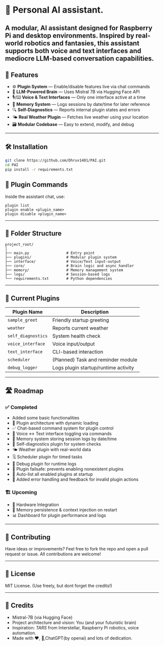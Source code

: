 # 🧠 Personal AI assistant.

 A modular, AI assistant designed for Raspberry Pi and desktop environments. Inspired by real-world robotics and fantasies, this assistant supports both voice and text interfaces and mediocre LLM-based conversation capabilities.
---

## 🚀 Features

- ⚙️ **Plugin System** — Enable/disable features live via chat commands
- 🧠 **LLM-Powered Brain** — Uses Mistral 7B via Hugging Face API
- 🎙️/⌨️ **Voice & Text Interfaces** — Only one interface active at a time
- 📝 **Memory System** — Logs sessions by date/time for later reference
- 🔍 **Self-Diagnostics** — Reports internal plugin states and errors
- 🌤️ **Real Weather Plugin** — Fetches live weather using your location
- 🗃️ **Modular Codebase** — Easy to extend, modify, and debug

---

## 🛠️ Installation

```bash
git clone https://github.com/Dhruv1401/PAI.git
cd PAI
pip install -r requirements.txt
```

## 🧩 Plugin Commands

Inside the assistant chat, use:

```
plugin list
plugin enable <plugin_name>
plugin disable <plugin_name>
```

---

## 📁 Folder Structure

```
project_root/
│
├── main.py                 # Entry point
├── plugins/                # Modular plugin system
├── interface/              # Voice/Text input-output
├── core/                   # Brain logic and async handler
├── memory/                 # Memory management system
├── logs/                   # Session-based logs
└── requirements.txt        # Python dependencies
```

---

## 🧠 Current Plugins

| Plugin Name       | Description                            |
|-------------------|----------------------------------------|
| `sample_greet`    | Friendly startup greeting              |
| `weather`         | Reports current weather                |
| `self_diagnostics`| System health check                    |
| `voice_interface` | Voice input/output                     |
| `text_interface`  | CLI-based interaction                  |
| `scheduler`       | (Planned) Task and reminder module     |
| `debug_logger`    | Logs plugin startup/runtime activity   |

---

## 🛣️ Roadmap

### ✅ **Completed**
- Added some basic functionalities
- 🔧 Plugin architecture with dynamic loading
- ✅ Chat-based command system for plugin control
- 🔀 Voice ↔ Text interface toggling via commands
- 🧠 Memory system storing session logs by date/time
- 🧪 Self-diagnostics plugin for system checks
- 🌤️ Weather plugin with real-world data
- 🗓️ Scheduler plugin for timed tasks
- 🐞 Debug plugin for runtime logs
- 📃 Plugin failsafe: prevents enabling nonexistent plugins
- 📝 Auto-list all enabled plugins at startup
- 💬 Added error handling and feedback for invalid plugin actions

### 🏗️ **Upcoming**
- 🛞 Hardware Integration
- 💾 Memory persistence & context injection on restart
- 📊 Dashboard for plugin performance and logs


---

## 🤝 Contributing

Have ideas or improvements? Feel free to fork the repo and open a pull request or issue. All contributions are welcome!

---

## 📜 License

MIT License.
(Use freely, but dont forget the credits!)

---

## 🙌 Credits

- Mistral-7B (via Hugging Face)
- Project architecture and vision: You (and your futuristic brain)
- Inspiration: *TARS* from Interstellar, Raspberry Pi robotics, voice automation.
- Made with ❤️, 🧠,ChatGPT(by openai) and lots of dedication.

